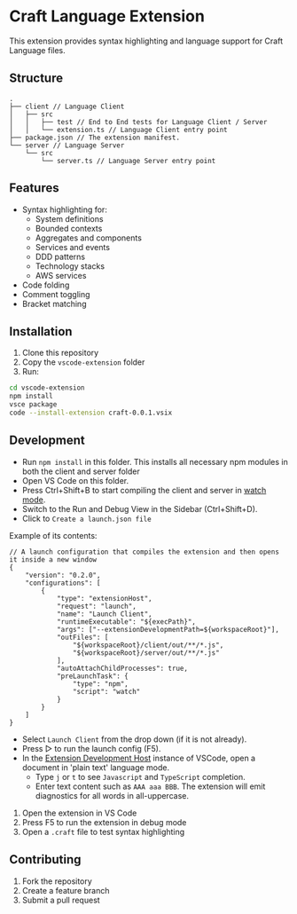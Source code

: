 # Craft Language Extension

This extension provides syntax highlighting and language support for Craft Language files.

## Structure

```
.
├── client // Language Client
│   ├── src
│   │   ├── test // End to End tests for Language Client / Server
│   │   └── extension.ts // Language Client entry point
├── package.json // The extension manifest.
└── server // Language Server
    └── src
        └── server.ts // Language Server entry point
```

## Features

- Syntax highlighting for:
  - System definitions
  - Bounded contexts
  - Aggregates and components
  - Services and events
  - DDD patterns
  - Technology stacks
  - AWS services
- Code folding
- Comment toggling
- Bracket matching

## Installation

1. Clone this repository
2. Copy the `vscode-extension` folder
3. Run:
```bash
cd vscode-extension
npm install
vsce package
code --install-extension craft-0.0.1.vsix
```

## Development

- Run `npm install` in this folder. This installs all necessary npm modules in both the client and server folder
- Open VS Code on this folder.
- Press Ctrl+Shift+B to start compiling the client and server in [watch mode](https://code.visualstudio.com/docs/editor/tasks#:~:text=The%20first%20entry%20executes,the%20HelloWorld.js%20file.).
- Switch to the Run and Debug View in the Sidebar (Ctrl+Shift+D).
- Click to `Create a launch.json file`

Example of its contents:
```
// A launch configuration that compiles the extension and then opens it inside a new window
{
	"version": "0.2.0",
	"configurations": [
		{
			"type": "extensionHost",
			"request": "launch",
			"name": "Launch Client",
			"runtimeExecutable": "${execPath}",
			"args": ["--extensionDevelopmentPath=${workspaceRoot}"],
			"outFiles": [
				"${workspaceRoot}/client/out/**/*.js",
				"${workspaceRoot}/server/out/**/*.js"
			],
			"autoAttachChildProcesses": true,
			"preLaunchTask": {
				"type": "npm",
				"script": "watch"
			}
		}
	]
}
```

- Select `Launch Client` from the drop down (if it is not already).
- Press ▷ to run the launch config (F5).
- In the [Extension Development Host](https://code.visualstudio.com/api/get-started/your-first-extension#:~:text=Then%2C%20inside%20the%20editor%2C%20press%20F5.%20This%20will%20compile%20and%20run%20the%20extension%20in%20a%20new%20Extension%20Development%20Host%20window.) instance of VSCode, open a document in 'plain text' language mode.
  - Type `j` or `t` to see `Javascript` and `TypeScript` completion.
  - Enter text content such as `AAA aaa BBB`. The extension will emit diagnostics for all words in all-uppercase.

1. Open the extension in VS Code
2. Press F5 to run the extension in debug mode
3. Open a `.craft` file to test syntax highlighting

## Contributing

1. Fork the repository
2. Create a feature branch
3. Submit a pull request